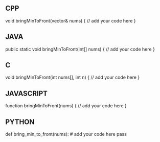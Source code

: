 ## CPP

void bringMinToFront(vector<int>& nums) {
    // add your code here
}


## JAVA

public static void bringMinToFront(int[] nums) {
    // add your code here
}


## C

void bringMinToFront(int nums[], int n) {
    // add your code here
}


## JAVASCRIPT

function bringMinToFront(nums) {
    // add your code here
}


## PYTHON

def bring_min_to_front(nums):
    # add your code here
    pass
